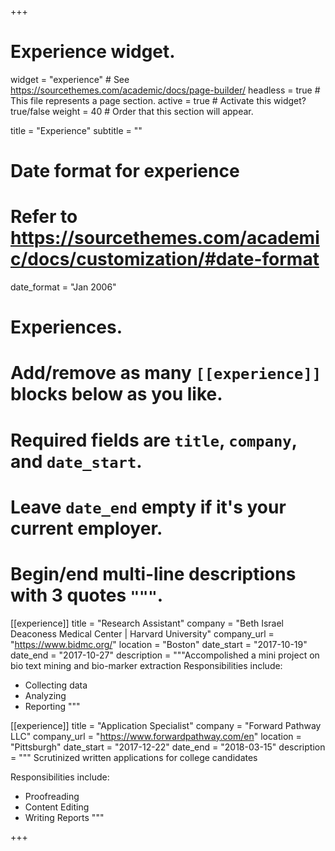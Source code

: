 +++
# Experience widget.
widget = "experience"  # See https://sourcethemes.com/academic/docs/page-builder/
headless = true  # This file represents a page section.
active = true  # Activate this widget? true/false
weight = 40  # Order that this section will appear.

title = "Experience"
subtitle = ""

# Date format for experience
#   Refer to https://sourcethemes.com/academic/docs/customization/#date-format
date_format = "Jan 2006"

# Experiences.
#   Add/remove as many `[[experience]]` blocks below as you like.
#   Required fields are `title`, `company`, and `date_start`.
#   Leave `date_end` empty if it's your current employer.
#   Begin/end multi-line descriptions with 3 quotes `"""`.
[[experience]]
  title = "Research Assistant"
  company = "Beth Israel Deaconess Medical Center | Harvard University"
  company_url = "https://www.bidmc.org/"
  location = "Boston"
  date_start = "2017-10-19"
  date_end = "2017-10-27"
  description = """Accompolished a mini project on bio text mining and bio-marker extraction
  Responsibilities include:

  * Collecting data
  * Analyzing
  * Reporting
    """





[[experience]]
  title = "Application Specialist"
  company = "Forward Pathway LLC"
  company_url = "https://www.forwardpathway.com/en"
  location = "Pittsburgh"
  date_start = "2017-12-22"
  date_end = "2018-03-15"
  description = """ Scrutinized written applications for college candidates

 Responsibilities include:

  * Proofreading
  * Content Editing
  * Writing Reports
    """

+++
